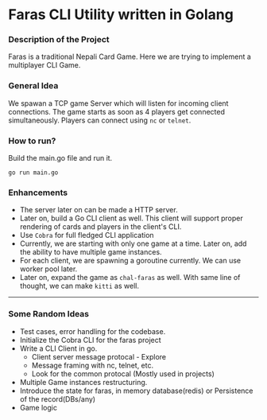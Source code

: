 # Faras CLI Utility written in Golang

### Description of the Project
Faras is a traditional Nepali Card Game. Here we are trying to implement a multiplayer CLI Game.

### General Idea

We spawan a TCP game Server which will listen for incoming client connections. The game starts as soon as 4 players get connected simultaneously. Players can connect using `nc` or `telnet`.

### How to run?
Build the main.go file and run it.
```
go run main.go
```

### Enhancements

- The server later on can be made a HTTP server.
- Later on, build a Go CLI client as well. This client will support proper rendering of cards and players in the client's CLI.
- Use `Cobra` for full fledged CLI application
- Currently, we are starting with only one game at a time. Later on, add the ability to have multiple game instances.
- For each client, we are spawning a goroutine currently. We can use worker pool later.
- Later on, expand the game as `chal-faras` as well. With same line of thought, we can make `kitti` as well.


---
### Some Random Ideas
- Test cases, error handling for the codebase.
- Initialize the Cobra CLI for the faras project
- Write a CLI Client in go.
    - Client server message protocal - Explore
    - Message framing with nc, telnet, etc.
    - Look for the common protocal (Mostly used in projects)
- Multiple Game instances restructuring.
- Introduce the state for faras, in memory database(redis) or Persistence of the record(DBs/any)
- Game logic
